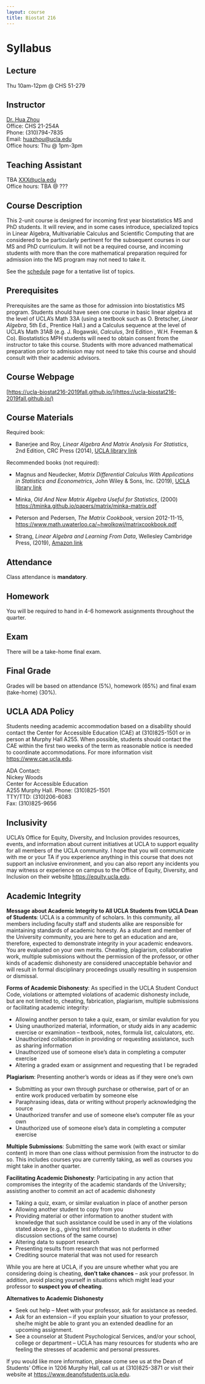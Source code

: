 ```yaml
---
layout: course
title: Biostat 216
---
```


# Syllabus

## Lecture

Thu 10am-12pm @ CHS 51-279    

## Instructor

[Dr. Hua Zhou](http://hua-zhou.github.io/)  
Office: CHS 21-254A  
Phone: (310)794-7835  
Email: <huazhou@ucla.edu>  
Office hours: Thu @ 1pm-3pm

## Teaching Assistant

TBA <XXX@ucla.edu>  
Office hours: TBA @ ???

## Course Description

This 2-unit course is designed for incoming first year biostatistics MS and PhD students. It will review, and in some cases introduce, specialized topics in Linear Algebra, Multivariable Calculus and Scientific Computing that are considered to be particularly pertinent for the subsequent courses in our MS and PhD curriculum. It will not be a required course, and incoming students with more than the core mathematical preparation required for admission into the MS program may not need to take it.

See the [schedule](https://ucla-biostat216-2019fall.github.io/schedule.html) page for a tentative list of topics.

## Prerequisites

Prerequisites are the same as those for admission into biostatistics MS program. Students should have seen one course in basic linear algebra at the level of UCLA’s Math 33A (using a textbook such as O. Bretscher, _Linear Algebra_, 5th Ed., Prentice Hall.) and a Calculus sequence at the level of UCLA’s Math 31AB (e.g. J. Rogawski, _Calculus_, 3rd Edition , W.H. Freeman & Co). Biostatistics MPH students will need to obtain consent from the instructor to take this course. Students with more advanced mathematical preparation prior to admission may not need to take this course and should consult with their academic advisors.  

## Course Webpage

[https://ucla-biostat216-2019fall.github.io/](https://ucla-biostat216-2019fall.github.io/)

## Course Materials

Required book:  

* Banerjee and Roy, _Linear Algebra And Matrix Analysis For Statistics_, 2nd Edition, CRC Press (2014), [UCLA library link](https://catalog.library.ucla.edu/vwebv/holdingsInfo?searchId=967&recCount=50&recPointer=5&bibId=7443480)  

Recommended books (not required):

* Magnus and Neudecker, _Matrix Differential Calculus With Applications in Statistics and Econometrics_, John Wiley & Sons, Inc. (2019), [UCLA library link](https://catalog.library.ucla.edu/vwebv/holdingsInfo?searchId=970&recCount=50&recPointer=1&bibId=8893048)

* Minka, _Old And New Matrix Algebra Useful for Statistics_, (2000) <https://tminka.github.io/papers/matrix/minka-matrix.pdf>

* Peterson and Pedersen, _The Matrix Cookbook_, version 2012-11-15, <https://www.math.uwaterloo.ca/~hwolkowi/matrixcookbook.pdf>

* Strang, _Linear Algebra and Learning From Data_, Wellesley Cambridge Press, (2019), [Amazon link](https://www.amazon.com/Linear-Algebra-Learning-Gilbert-Strang/dp/0692196382/ref=sr_1_1?crid=8GPCRTFEQJNL&keywords=linear+algebra+and+learning+from+data&qid=1568517219&s=gateway&sprefix=linear+algebra+and%2Caps%2C193&sr=8-1)


## Attendance

Class attendance is **mandatory**.

## Homework

You will be required to hand in 4-6 homework assignments throughout the quarter.  

## Exam

There will be a take-home final exam.

## Final Grade

Grades will be based on attendance (5%), homework (65%) and final exam (take-home) (30%).

## UCLA ADA Policy 

Students needing academic accommodation based on a disability should contact the Center for Accessible Education (CAE) at (310)825-1501 or in person at Murphy Hall A255. When possible, students should contact the CAE within the first two weeks of the term as reasonable notice is needed to coordinate accommodations. For more information visit <https://www.cae.ucla.edu>.

ADA Contact:  
Nickey Woods   
Center for Accessible Education  
A255 Murphy Hall. 
Phone: (310)825-1501  
TTY/TTD: (310)206-6083  
Fax: (310)825-9656  

## Inclusivity

UCLA’s Office for Equity, Diversity, and Inclusion provides resources, events, and information about current initiatives at UCLA to support equality for all members of the UCLA community. I hope that you will communicate with me or your TA if you experience anything in this course that does not support an inclusive environment, and you can also report any incidents you may witness or experience on campus to the Office of Equity, Diversity, and Inclusion on their website <https://equity.ucla.edu>.

## Academic Integrity

**Message about Academic Integrity to All UCLA Students from UCLA Dean of Students**: UCLA is a community of scholars. In this community, all members including faculty staff and students alike are responsible for maintaining standards of academic honesty. As a student and member of the University community, you are here to get an education and are, therefore, expected to demonstrate integrity in your academic endeavors. You are evaluated on your own merits. Cheating, plagiarism, collaborative work, multiple submissions without the permission of the professor, or other kinds of academic dishonesty are considered unacceptable behavior and will result in formal disciplinary proceedings usually resulting in suspension or dismissal.

**Forms of Academic Dishonesty**: As specified in the UCLA Student Conduct Code, violations or attempted violations of academic dishonesty include, but are not limited to, cheating, fabrication, plagiarism, multiple submissions or facilitating academic integrity:   
* Allowing another person to take a quiz, exam, or similar evalution for you  
* Using unauthorized material, information, or study aids in any academic exercise or examination – textbook, notes, formula list, calculators, etc.  
* Unauthorized collaboration in providing or requesting assistance, such as sharing information   
* Unauthorized use of someone else’s data in completing a computer exercise  
* Altering a graded exam or assignment and requesting that I be regraded

**Plagiarism**: Presenting another’s words or ideas as if they were one’s own  
* Submitting as your own through purchase or otherwise, part of or an entire work produced verbatim by someone else  
* Paraphrasing ideas, data or writing without properly acknowledging the source  
* Unauthorized transfer and use of someone else’s computer file as your own  
* Unauthorized use of someone else’s data in completing a computer exercise  

**Multiple Submissions**: Submitting the same work (with exact or similar content) in more than one class without permission from the instructor to do so. This includes courses you are currently taking, as well as courses you might take in another quarter.

**Facilitating Academic Dishonesty**: Participating in any action that compromises the integrity of the academic standards of the University; assisting another to commit an act of academic dishonesty   
* Taking a quiz, exam, or similar evaluation in place of another person   
* Allowing another student to copy from you  
* Providing material or other information to another student with knowledge that such assistance could be used in any of the violations stated above (e.g., giving test information to students in other discussion sections of the same course)  
* Altering data to support research  
* Presenting results from research that was not performed  
* Crediting source material that was not used for research  

While you are here at UCLA, if you are unsure whether what you are considering doing is cheating, **don’t take chances** – ask your professor. In addition, avoid placing yourself in situations which might lead your professor to **suspect you of cheating**.

**Alternatives to Academic Dishonesty**

* Seek out help – Meet with your professor, ask for assistance as needed.  
* Ask for an extension – if you explain your situation to your professor, she/he might be able to grant you an extended deadline for an upcoming assignment.  
*	See a counselor at Student Psychological Services, and/or your school, college or department – UCLA has many resources for students who are feeling the stresses of academic and personal pressures. 

If you would like more information, please come see us at the Dean of Students’ Office in 1206 Murphy Hall, call us at (310)825-3871 or visit their website at <https://www.deanofstudents.ucla.edu>.
